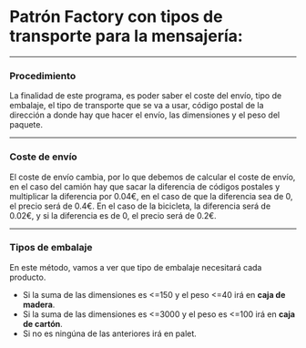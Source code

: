 # Patrón Factory con tipos de transporte para la mensajería:

---


### Procedimiento

La finalidad de este programa, es poder saber el coste del envío, tipo de embalaje, el tipo de transporte que se va a usar, código postal de la dirección a donde hay que hacer el envío, las dimensiones y el peso del paquete.


---

### Coste de envío

El coste de envío cambia, por lo que debemos de calcular el coste de envío, en el caso del camión hay que sacar la diferencia de códigos postales y multiplicar la diferencia por 0.04€, en el caso de que la diferencia sea de 0, el precio será de 0.4€. En el caso de la bicicleta, la diferencia será de 0.02€, y si la diferencia es de 0, el precio será de 0.2€.


---
### Tipos de embalaje

En este método, vamos a ver que tipo de embalaje necesitará cada producto.


- Si la suma de las dimensiones es <=150 y el peso <=40 irá en **caja de madera**.
- Si la suma de las dimensiones es <=3000 y el peso es <=100 irá en **caja de cartón**.
- Si no es ningúna de las anteriores irá en palet.


